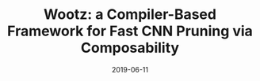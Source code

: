 ---
title: "Wootz: a Compiler-Based Framework for Fast CNN Pruning via Composability"
collection: publications
date: 2019-06-11
venue: 'Proceedings of the 40th ACM SIGPLAN Conference on Programming Language Design and Implementation (<b>PLDI</b>), 2019. (Acceptance rate: 27.7% (76/274)) '
paperurl: 'http://guanh01.github.io/files/2019pldi.pdf'
authors: 'Hui Guan, Xipeng Shen, and Seung-Hwan Lim'
---